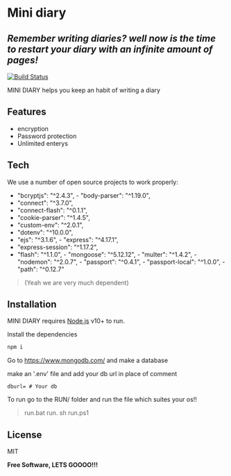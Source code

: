 # Mini diary
## _Remember writing diaries? well now is the time to restart your diary with an infinite amount of pages!_



[![Build Status](https://travis-ci.org/joemccann/dillinger.svg?branch=master)](https://travis-ci.org/joemccann/dillinger)

MINI DIARY helps you keep an habit of writing a diary

## Features

- encryption
- Password protection
- Unlimited enterys



## Tech

We use a number of open source projects to work properly:
   - "bcryptjs": "^2.4.3",
    - "body-parser": "^1.19.0",
   - "connect": "^3.7.0",
   - "connect-flash": "^0.1.1",
   - "cookie-parser": "^1.4.5",
   - "custom-env": "^2.0.1",
   - "dotenv": "^10.0.0",
   - "ejs": "^3.1.6",
    - "express": "^4.17.1",
   - "express-session": "^1.17.2",
   - "flash": "^1.1.0",
    - "mongoose": "^5.12.12",
    - "multer": "^1.4.2",
    - "nodemon": "^2.0.7",
    - "passport": "^0.4.1",
    - "passport-local": "^1.0.0",
    - "path": "^0.12.7"
> (Yeah we are very much dependent)
## Installation

MINI DIARY requires [Node.js](https://nodejs.org/) v10+ to run.

Install the dependencies

```sh
npm i
```
Go to https://www.mongodb.com/ and make a database

make an '.env' file and add your db url in place of comment
```env
dburl= # Your db
```

To run go to the RUN/ folder and run the file which suites your os!! 
> run.bat
>   run. sh
>run.ps1
## License

MIT

**Free Software, LETS GOOOO!!!**


   [dill]: <https://github.com/joemccann/dillinger>
   [git-repo-url]: <https://github.com/joemccann/dillinger.git>
   [john gruber]: <http://daringfireball.net>
   [df1]: <http://daringfireball.net/projects/markdown/>
   [markdown-it]: <https://github.com/markdown-it/markdown-it>
   [Ace Editor]: <http://ace.ajax.org>
   [node.js]: <http://nodejs.org>
   [Twitter Bootstrap]: <http://twitter.github.com/bootstrap/>
   [jQuery]: <http://jquery.com>
   [@tjholowaychuk]: <http://twitter.com/tjholowaychuk>
   [express]: <http://expressjs.com>
   [AngularJS]: <http://angularjs.org>
   [Gulp]: <http://gulpjs.com>

   [PlDb]: <https://github.com/joemccann/dillinger/tree/master/plugins/dropbox/README.md>
   [PlGh]: <https://github.com/joemccann/dillinger/tree/master/plugins/github/README.md>
   [PlGd]: <https://github.com/joemccann/dillinger/tree/master/plugins/googledrive/README.md>
   [PlOd]: <https://github.com/joemccann/dillinger/tree/master/plugins/onedrive/README.md>
   [PlMe]: <https://github.com/joemccann/dillinger/tree/master/plugins/medium/README.md>
   [PlGa]: <https://github.com/RahulHP/dillinger/blob/master/plugins/googleanalytics/README.md>
